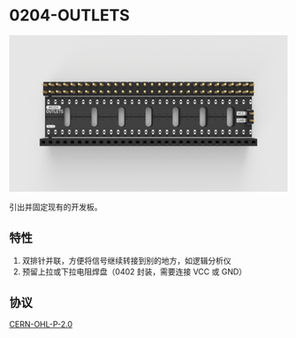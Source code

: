 0204-OUTLETS
==========

![0204-OUTLETS](rendered.png)

引出并固定现有的开发板。

## 特性

1. 双排针并联，方便将信号继续转接到别的地方，如逻辑分析仪
2. 预留上拉或下拉电阻焊盘（0402 封装，需要连接 VCC 或 GND）

## 协议

[CERN-OHL-P-2.0](LICENSE)
